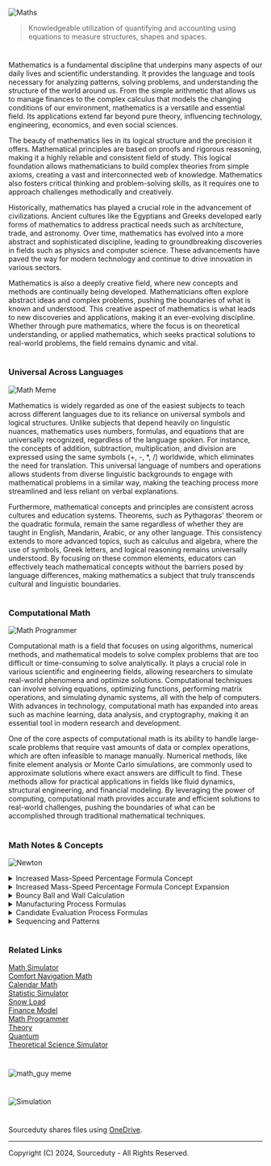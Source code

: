 ![Maths](https://github.com/user-attachments/assets/d462d848-f99c-493b-8e42-f481d3ed879b)

> Knowledgeable utilization of quantifying and accounting using equations to measure structures, shapes and spaces.

#

Mathematics is a fundamental discipline that underpins many aspects of our daily lives and scientific understanding. It provides the language and tools necessary for analyzing patterns, solving problems, and understanding the structure of the world around us. From the simple arithmetic that allows us to manage finances to the complex calculus that models the changing conditions of our environment, mathematics is a versatile and essential field. Its applications extend far beyond pure theory, influencing technology, engineering, economics, and even social sciences.

The beauty of mathematics lies in its logical structure and the precision it offers. Mathematical principles are based on proofs and rigorous reasoning, making it a highly reliable and consistent field of study. This logical foundation allows mathematicians to build complex theories from simple axioms, creating a vast and interconnected web of knowledge. Mathematics also fosters critical thinking and problem-solving skills, as it requires one to approach challenges methodically and creatively.

Historically, mathematics has played a crucial role in the advancement of civilizations. Ancient cultures like the Egyptians and Greeks developed early forms of mathematics to address practical needs such as architecture, trade, and astronomy. Over time, mathematics has evolved into a more abstract and sophisticated discipline, leading to groundbreaking discoveries in fields such as physics and computer science. These advancements have paved the way for modern technology and continue to drive innovation in various sectors.

Mathematics is also a deeply creative field, where new concepts and methods are continually being developed. Mathematicians often explore abstract ideas and complex problems, pushing the boundaries of what is known and understood. This creative aspect of mathematics is what leads to new discoveries and applications, making it an ever-evolving discipline. Whether through pure mathematics, where the focus is on theoretical understanding, or applied mathematics, which seeks practical solutions to real-world problems, the field remains dynamic and vital.

#
### Universal Across Languages

![Math Meme](https://github.com/user-attachments/assets/c1913601-2185-498f-b205-178364a9bee9)

Mathematics is widely regarded as one of the easiest subjects to teach across different languages due to its reliance on universal symbols and logical structures. Unlike subjects that depend heavily on linguistic nuances, mathematics uses numbers, formulas, and equations that are universally recognized, regardless of the language spoken. For instance, the concepts of addition, subtraction, multiplication, and division are expressed using the same symbols (+, -, *, /) worldwide, which eliminates the need for translation. This universal language of numbers and operations allows students from diverse linguistic backgrounds to engage with mathematical problems in a similar way, making the teaching process more streamlined and less reliant on verbal explanations.

Furthermore, mathematical concepts and principles are consistent across cultures and education systems. Theorems, such as Pythagoras' theorem or the quadratic formula, remain the same regardless of whether they are taught in English, Mandarin, Arabic, or any other language. This consistency extends to more advanced topics, such as calculus and algebra, where the use of symbols, Greek letters, and logical reasoning remains universally understood. By focusing on these common elements, educators can effectively teach mathematical concepts without the barriers posed by language differences, making mathematics a subject that truly transcends cultural and linguistic boundaries.

#
### Computational Math

![Math Programmer](https://github.com/user-attachments/assets/9a42fa79-d1b3-446e-bbd4-e6f1f5ea8456)

Computational math is a field that focuses on using algorithms, numerical methods, and mathematical models to solve complex problems that are too difficult or time-consuming to solve analytically. It plays a crucial role in various scientific and engineering fields, allowing researchers to simulate real-world phenomena and optimize solutions. Computational techniques can involve solving equations, optimizing functions, performing matrix operations, and simulating dynamic systems, all with the help of computers. With advances in technology, computational math has expanded into areas such as machine learning, data analysis, and cryptography, making it an essential tool in modern research and development.

One of the core aspects of computational math is its ability to handle large-scale problems that require vast amounts of data or complex operations, which are often infeasible to manage manually. Numerical methods, like finite element analysis or Monte Carlo simulations, are commonly used to approximate solutions where exact answers are difficult to find. These methods allow for practical applications in fields like fluid dynamics, structural engineering, and financial modeling. By leveraging the power of computing, computational math provides accurate and efficient solutions to real-world challenges, pushing the boundaries of what can be accomplished through traditional mathematical techniques.

#
### Math Notes & Concepts

![Newton](https://github.com/user-attachments/assets/e280ec46-c1c7-461a-b3ee-73dd0aa5168c)

<details><summary>Increased Mass-Speed Percentage Formula Concept</summary>
<br>

This concept introduces the idea of modifying the traditional force formula to account for a percentage of speed, which is represented by the term s. In the provided example, the force F is calculated using a mass of 10 kg, an acceleration of 2 m/s², and a speed percentage of 0.5% (converted to the decimal 0.005). The formula calculates the adjusted force considering this speed factor, resulting in a slightly increased force due to the speed percentage.

```
Newton's Mass-Acceleration Force Formula:

F = m * a

Mass-Acceleration Force Formula Legend:

F = force (N)
m = mass of an object (kg)
a = acceleration (m/s²)

Concept Mass-Speed Percentage Formula:

F = m * (1 + s) * a

Concept Mass-Speed Percentage Formula Legend:

F = Force considering Mass-Speed Percentage (N)
m = mass of an object (kg)
a = acceleration (m/s²)
s = speed percentage (as a decimal)

Concept Mass-Speed Percentage Example:

F = m * (1 + s) * a

m = 10 kg 
a = 2 m/s²
s = 0.005 (0.5%)

F = 10 kg * (1 + 0.005) * 2 m/s² 
F = 10 kg * 1.005 * 2 m/s² 
F = 20.1 N

Force Mass-Speed Percent = 20.1 N
```

To automate the calculation of force using the Concept Mass-Speed Percentage Formula, this a simple Python function that takes mass, acceleration, and speed percentage as inputs, and then outputs the calculated force.

```
def calculate_force(mass, acceleration, speed_percentage):
    """
    Calculate the force considering mass-speed percentage adjustment.

    Parameters:
    mass (float): The mass of the object in kilograms (kg).
    acceleration (float): The acceleration of the object in meters per second squared (m/s²).
    speed_percentage (float): The speed percentage as a decimal (e.g., 0.005 for 0.5%).

    Returns:
    float: The calculated force in newtons (N).
    """
    force = mass * (1 + speed_percentage) * acceleration
    return force

# Example usage:
mass = 10  # kg
acceleration = 2  # m/s²
speed_percentage = 0.005  # 0.5%

force = calculate_force(mass, acceleration, speed_percentage)
print(f"Force Mass-Speed Percent = {force} N")
```

<br>
</details>

<details><summary>Increased Mass-Speed Percentage Formula Concept Expansion</summary>
<br>

```
Expanded Mass-Speed Percentage Formula Concept

Newton's Mass-Acceleration Force Formula:
F = m * a

Mass-Acceleration Force Formula Legend:
F = force (N)
m = mass of an object (kg)
a = acceleration (m/s²)

Expanded Concept Mass-Speed Percentage Formula:
F = m * (1 + s) * a + D

Expanded Concept Mass-Speed Percentage Formula Legend:
F = Force considering Mass-Speed Percentage (N)
m = mass of an object (kg)
a = acceleration (m/s²)
s = speed percentage (as a decimal)
D = drag force (N), which could be proportional to velocity (v)

Drag Force Formula:
D = k * v²

Drag Force Formula Legend:
D = drag force (N)
k = drag coefficient (depends on the medium and shape of the object)
v = velocity (m/s)

Generalized Formula for Different Motions:
F = m * (1 + s) * a + k * v²

Generalized Formula Legend:
F = Total force (N)
m = mass of an object (kg)
a = acceleration (m/s²)
s = speed percentage (as a decimal)
k = drag coefficient
v = velocity (m/s)

Expanded Concept Example:

Given:
m = 10 kg 
a = 2 m/s²
s = 0.005 (0.5%)
v = 3 m/s
k = 0.1 N⋅s²/m²

Calculate drag force:
D = k * v²
D = 0.1 * (3 m/s)²
D = 0.9 N

Calculate force considering Mass-Speed Percentage and drag:
F = m * (1 + s) * a + D
F = 10 kg * (1 + 0.005) * 2 m/s² + 0.9 N
F = 10 kg * 1.005 * 2 m/s² + 0.9 N
F = 20.1 N + 0.9 N
F = 21 N

Force considering Mass-Speed Percentage and Drag = 21 N
```

This expanded formula incorporates the concept of drag force, which is the resistance an object encounters as it moves through a medium such as air or water. Drag force is typically proportional to the square of the object's velocity and is influenced by factors like the shape of the object and the properties of the medium. By introducing a drag force component, represented by the term D = k × v^2, where k is the drag coefficient and v is the velocity, the formula becomes more realistic for scenarios where an object is moving at a significant speed. This adjustment makes the model more applicable to real-world situations, where air resistance or other forms of drag can't be ignored.

The generalized formula, F = m × (1 + s) × a + k × v^2, thus considers not only the basic principles of Newtonian mechanics (mass and acceleration) but also the effects of speed as a percentage and the resistance of the medium through which the object moves. In the provided example, the overall force is calculated by first determining the drag force based on velocity and then combining it with the modified force that accounts for mass and speed percentage. This results in a total force that better reflects the actual forces acting on an object in motion, providing a more comprehensive understanding of the dynamics involved.

<br>
</details>

<details><summary>Bouncy Ball and Wall Calculation</summary>
<br>

This calculation delves into the complex dynamics of a ball bouncing off a surface, incorporating factors such as air drag, spin (Magnus effect), and the angle of approach (inbound pitch). Initially, the ball’s material properties, such as mass and density, are used to calculate its volume and radius. The ball’s cross-sectional area, which plays a crucial role in determining air drag and Magnus effect forces, is also derived. The calculation then breaks down the ball’s initial velocity into horizontal and vertical components based on the inbound pitch angle. The drag force acting on the ball is computed using the drag coefficient, air density, and the ball’s cross-sectional area. This drag force causes a reduction in the ball’s velocity before it impacts the wall, and the adjusted velocity is used in subsequent calculations.

The Magnus effect, resulting from the ball’s spin, introduces an additional force that can alter the ball’s trajectory. After considering the impact of air drag and the Magnus effect, the final speed of the ball after the bounce is calculated using the coefficient of restitution, which reflects the elasticity of the collision. The speed loss, representing the reduction in velocity due to the bounce, is then determined. The calculation further extends to analyze the kinetic energy before and after the collision, highlighting the energy loss during the event. This comprehensive analysis provides insight into how different physical factors—such as air resistance, spin, and collision elasticity—affect the behavior of a bouncing ball, making it a robust model for understanding real-world physics scenarios.

```
Given:
v_i = 10 m/s                 (initial speed before bounce)
e = 0.8                      (coefficient of restitution)
m = 0.5 kg                   (mass of the ball)
ρ_material = 1000 kg/m^3     (density of the ball's material, assuming it's made of rubber)
θ_inbound = 30°              (angle of inbound pitch relative to the horizontal)
ω = 20 rad/s                 (angular velocity or spin rate of the ball)
Cd = 0.47                    (drag coefficient, typical for a spherical object)
ρ_air = 1.225 kg/m^3         (air density at sea level)
A = πr^2                     (cross-sectional area of the ball)

Step 1: Calculate the volume and radius of the ball
- Density (ρ) is mass per unit volume, given by ρ = m / V, where V is the volume.
- The formula for volume is V = m / ρ_material.
  V = 0.5 kg / 1000 kg/m^3
  V = 0.0005 m^3        (volume of the ball)

- The volume of a sphere is given by V = (4/3)πr^3.
- Rearrange to solve for the radius (r):
  r = (3V / 4π)^(1/3)
  r ≈ 0.0482 m         (radius of the ball, approximately 4.82 cm)

Step 2: Calculate the cross-sectional area of the ball
- The cross-sectional area (A) of the ball is:
  A = πr^2
  A = π * (0.0482 m)^2
  A ≈ 0.0073 m^2       (cross-sectional area)

Step 3: Break down the initial velocity into horizontal and vertical components
- The initial velocity (v_i) can be broken down using the inbound pitch angle (θ_inbound):
  v_i_horizontal = v_i * cos(θ_inbound)
  v_i_horizontal = 10 m/s * cos(30°)
  v_i_horizontal ≈ 8.66 m/s  (horizontal component of initial speed)

  v_i_vertical = v_i * sin(θ_inbound)
  v_i_vertical = 10 m/s * sin(30°)
  v_i_vertical ≈ 5 m/s       (vertical component of initial speed)

Step 4: Calculate the force of air drag
- The drag force (F_drag) is given by the formula:
  F_drag = 0.5 * Cd * ρ_air * A * v_i^2
- Substituting the values:
  F_drag = 0.5 * 0.47 * 1.225 kg/m^3 * 0.0073 m^2 * (10 m/s)^2
  F_drag ≈ 0.2105 N          (drag force acting on the ball)

Step 5: Calculate the effect of air drag on the velocity
- Air drag will decelerate the ball as it moves towards the wall. Assuming a short duration before impact:
  a_drag = F_drag / m
  a_drag ≈ 0.2105 N / 0.5 kg
  a_drag ≈ 0.421 m/s^2     (acceleration due to drag)

- Calculate the speed reduction due to air drag over a small time interval (Δt):
  Δv_drag = a_drag * Δt
- Assuming a small time interval Δt = 1 s for simplification:
  Δv_drag ≈ 0.421 m/s^2 * 1 s
  Δv_drag ≈ 0.421 m/s      (speed reduction due to air drag)

- Adjust the initial speed considering drag:
  v_i_adjusted = v_i - Δv_drag
  v_i_adjusted ≈ 10 m/s - 0.421 m/s
  v_i_adjusted ≈ 9.579 m/s  (adjusted initial speed)

Step 6: Consider the impact of spin (Magnus effect)
- The Magnus force due to spin can alter the trajectory:
  F_magnus = S * ρ_air * A * v_i * ω
- Assuming a Magnus coefficient S = 0.2 for simplicity:
  F_magnus = 0.2 * 1.225 kg/m^3 * 0.0073 m^2 * 9.579 m/s * 20 rad/s
  F_magnus ≈ 0.3437 N     (Magnus force due to spin)

- The Magnus force adds to the vertical lift or side spin, changing the trajectory slightly. For simplicity, this example focuses on the magnitude, not direction.

Step 7: Calculate the final speed after the bounce
- The final speed (v_f) of the ball after the bounce considering drag and the Magnus effect:
  v_f = e * v_i_adjusted
- Substituting the values:
  v_f = 0.8 * 9.579 m/s
  v_f ≈ 7.663 m/s          (final speed after bounce)

Step 8: Calculate the speed loss
- Speed loss is the difference between the initial speed (adjusted for drag) and the final speed.
  speed_loss = v_i_adjusted - v_f
  speed_loss = 9.579 m/s - 7.663 m/s
  speed_loss ≈ 1.916 m/s   (speed loss after bounce)

Step 9: Analyze the energy lost during the collision
- Kinetic energy before collision (KE_initial):
  KE_initial = 0.5 * m * (v_i_adjusted)^2
  KE_initial ≈ 0.5 * 0.5 kg * (9.579 m/s)^2
  KE_initial ≈ 22.95 Joules

- Kinetic energy after collision (KE_final):
  KE_final = 0.5 * m * (v_f)^2
  KE_final ≈ 0.5 * 0.5 kg * (7.663 m/s)^2
  KE_final ≈ 14.68 Joules

- Energy loss due to the collision:
  energy_loss = KE_initial - KE_final
  energy_loss ≈ 22.95 Joules - 14.68 Joules
  energy_loss ≈ 8.27 Joules   (energy lost due to the collision)

Step 10: Summary of Results
- Initial Speed (v_i): 10 m/s
- Adjusted Initial Speed (v_i_adjusted): 9.579 m/s (considering drag)
- Final Speed (v_f): 7.663 m/s
- Speed Loss: 1.916 m/s
- Initial Kinetic Energy (KE_initial): ≈ 22.95 Joules
- Final Kinetic Energy (KE_final): ≈ 14.68 Joules
- Energy Loss: ≈ 8.27 Joules
- Drag Force (F_drag): ≈ 0.2105 N
- Magnus Force (F_magnus): ≈ 0.3437 N
- Ball Volume (V): 0.0005 m^3
- Ball Radius (r): ≈ 4.82 cm
- Material Density (ρ_material): 1000 kg/m^3
- Cross-sectional Area (A): ≈ 0.0073 m^2
- Inbound Pitch Angle (θ_inbound): 30°
- Spin Rate (ω): 20 rad/s
```

```
1. Given values:
   - Initial speed (v_i) of the ball is 10 m/s.
   - Coefficient of restitution (e) is 0.8.
   - Mass (m) of the ball is 0.5 kg.
   - Density (ρ_material) of the ball's material is assumed to be 1000 kg/m³ (rubber).
   - Inbound pitch angle (θ_inbound) is 30° relative to the horizontal.
   - Angular velocity (ω) of the ball is 20 rad/s.
   - Drag coefficient (Cd) is 0.47 (typical for a sphere).
   - Air density (ρ_air) is 1.225 kg/m³ at sea level.

2. Step 1: Calculation of the ball’s volume and radius based on its mass and material density.
   - Volume (V) is calculated using the formula V = m / ρ_material.
   - The radius (r) is then calculated from the volume using the formula for the volume of a sphere: V = (4/3)πr^3.

3. Step 2: Calculation of the ball’s cross-sectional area, which is important for drag and Magnus effect calculations.
   - The cross-sectional area (A) is calculated using A = πr^2.

4. Step 3: Decomposition of the initial velocity into horizontal and vertical components using the inbound pitch angle.
   - Horizontal component: v_i_horizontal = v_i * cos(θ_inbound)
   - Vertical component: v_i_vertical = v_i * sin(θ_inbound)

5. Step 4: Calculation of the drag force acting on the ball, considering the ball’s cross-sectional area and drag coefficient.
   - Drag force (F_drag) is calculated using F_drag = 0.5 * Cd * ρ_air * A * v_i^2.

6. Step 5: Calculation of the deceleration due to air drag and adjustment of the initial speed before impact.
   - Acceleration due to drag (a_drag) is calculated using a_drag = F_drag / m.
   - Speed reduction due to air drag (Δv_drag) is calculated as Δv_drag = a_drag * Δt.
   - The adjusted initial speed (v_i_adjusted) is calculated as v_i_adjusted = v_i - Δv_drag.

7. Step 6: Consideration of the Magnus effect, which is the force due to the ball's spin, potentially affecting its trajectory.
   - Magnus force (F_magnus) is calculated using F_magnus = S * ρ_air * A * v_i * ω.

8. Step 7: Calculation of the final speed after the bounce, taking into account the adjusted initial speed due to drag.
   - Final speed (v_f) is calculated using v_f = e * v_i_adjusted.

9. Step 8: Calculation of the speed loss after the bounce.
   - Speed loss is calculated as speed_loss = v_i_adjusted - v_f.

10. Step 9: Detailed energy analysis, including the calculation of kinetic energy before and after the collision, and the energy loss due to the collision.
   - Kinetic energy before collision (KE_initial) is calculated using KE_initial = 0.5 * m * (v_i_adjusted)^2.
   - Kinetic energy after collision (KE_final) is calculated using KE_final = 0.5 * m * (v_f)^2.
   - Energy loss (energy_loss) is calculated as energy_loss = KE_initial - KE_final.

11. Step 10: Summary of all calculated results, including factors like air drag, Magnus effect, and inbound pitch, to provide a comprehensive overview of the physics involved in the bouncing ball scenario.
   - The final results include initial speed, adjusted initial speed, final speed, speed loss, kinetic energies, energy loss, drag force, Magnus force, ball volume, radius, material density, cross-sectional area, inbound pitch angle, and spin rate.
```

<br>
</details>

<details><summary>Manufacturing Process Formulas</summary>
<br>

```
1. Task Duration Adjustment Formula

   Adjust the duration of each task based on worker efficiency.

   Formula:

   Adjusted Duration = Base Duration / Worker Efficiency

   Example:

   If the base duration of a task is 5 hours and the worker's efficiency is 1.2,
   Adjusted Duration = 5 hours / 1.2 = 4.17 hours

2. Earliest Start Time (EST) and Earliest Finish Time (EFT)

   Calculate the earliest start and finish times for each task in the DAG.

   Formula:

   EST(task) = max(EFT(predecessor tasks))
   EFT(task) = EST(task) + Adjusted Duration

   Example:

   - If Task A has EFT of 4 hours, and Task B depends on Task A:
   EST(Task B) = EFT(Task A) = 4 hours
   - If Task B takes 3 hours to complete,
   EFT(Task B) = 4 hours + 3 hours = 7 hours

3. Latest Start Time (LST) and Latest Finish Time (LFT)

   Calculate the latest times a task can start and finish without delaying the overall process.

   Formula:

   LFT(task) = min(LST(successor tasks))
   LST(task) = LFT(task) - Adjusted Duration

   Example:

   - If Task D must finish by hour 20 to not delay subsequent tasks, and it takes 5 hours to complete:
   LFT(Task D) = 20 hours
   LST(Task D) = 20 hours - 5 hours = 15 hours

4. Slack Time Calculation

   Determine the flexibility in scheduling a task without affecting the overall process duration.

   Formula:
   Slack Time = LST(task) - EST(task)
              = LFT(task) - EFT(task)

   Example:

   - If a task has an EST of 7 hours, EFT of 9 hours, LST of 10 hours, and LFT of 12 hours:
   Slack Time = 10 hours - 7 hours = 3 hours
   or
   Slack Time = 12 hours - 9 hours = 3 hours

5. Critical Path Determination

   Identify the sequence of tasks that determines the minimum project duration.

   Steps:

   1. Perform topological sorting on the DAG.
   2. Calculate EST, EFT for each task.
   3. Identify tasks with zero slack time (these are on the critical path).

   Example:

   - If tasks A, B, C, and D form a chain with no slack:
   Critical Path: A → B → C → D

6. Total Process Duration

   Calculate the total duration of the manufacturing process based on the critical path.

   Formula:

   Total Duration = EFT(last task on critical path)

   Example:

   - If the last task on the critical path has an EFT of 45 hours,
   Total Process Duration = 45 hours

7. Error Handling and Rescheduling

   Adjust the process in case of errors like mechanical failures, worker errors, or supply issues.

   Steps:

   - For mechanical failures: Halt the process, fix the issue, and recalculate task durations.
   - For worker errors: Retry the task or assign a different worker.
   - For supply issues: Introduce delay and reschedule dependent tasks.

   Example:

   - If a mechanical failure occurs during Task X, and it takes 2 hours to fix:
   New EFT(Task X) = Previous EFT(Task X) + 2 hours

8. Resource and Worker Optimization

   Balance the workload among workers and tools to minimize idle time and fatigue.

   Steps:

   - Reallocate tasks to underutilized workers.
   - Schedule breaks for workers to manage fatigue.
   - Optimize tool usage to avoid conflicts and delays.

   Example:

   - If Worker A is highly fatigued, reassign their next task to Worker B, who is less fatigued, to keep the process on schedule.
```

<br>
</details>

<details><summary>Candidate Evaluation Process Formulas</summary>
<br>

```
1. Task Duration Calculation

   Calculate the time taken for each task (processing and reviewing candidates).

   Formula:
   Task Duration = Base Duration * Number of Candidates

   Example:
   If processing one candidate takes 2 hours and there are 10 candidates,
   Total Duration for Processing = 2 hours * 10 = 20 hours


2. Sequential Task Processing

   Each candidate is processed and reviewed one after the other.

   Formula:
   Total Time = Sum of (Process Candidate n Duration + Review Candidate n Duration) for all candidates

   Example:
   If processing each candidate takes 2 hours and reviewing takes 1 hour, with 10 candidates:
   Total Time = (2 + 1) * 10 = 30 hours


3. Candidate Comparison

   After all candidates are processed and reviewed, compare them based on evaluation criteria.

   Formula:
   Rank(Candidates) = Evaluate(Candidate Score) for all candidates

   Example:
   If Candidate Scores are [85, 90, 75, 80, 95], Rank them as [3rd, 2nd, 5th, 4th, 1st].


4. Final Decision Selection

   Select the top candidate based on the highest evaluation score or ranking.

   Formula:
   Final Decision = max(Candidate Score) or Candidate Rank 1

   Example:
   If the candidate scores are [85, 90, 75, 80, 95], the final decision is to select the candidate with score 95.


5. Notification and Process Completion

   Notify the selected candidate and end the process.

   Steps:
   - Identify the selected candidate.
   - Send notification to the selected candidate.
   - Mark the process as complete.

   Example:
   If Candidate 5 is selected, notify Candidate 5 and complete the process.


6. Total Process Duration

   Calculate the overall duration for the entire process from start to finish.

   Formula:
   Total Process Duration = Time for Identifying + Evaluating + Processing + Reviewing + Comparing + Final Decision + Notification

   Example:
   If identifying candidates takes 5 hours, evaluating takes 3 hours, processing and reviewing each candidate takes 30 hours total, and comparing plus final decision takes 2 hours:
   Total Process Duration = 5 + 3 + 30 + 2 = 40 hours
```

<br>
</details>

<details><summary>Sequencing and Patterns</summary>
<br>

```
Sequencing and patterns are fundamental concepts in mathematics and the natural world. A sequence is an ordered list of numbers or objects that follow a particular rule or pattern. Each term in a sequence holds a specific position, and understanding the rule behind it allows us to predict future terms or find relationships between different elements. Sequences can be arithmetic, geometric, or more complex types, like Fibonacci or harmonic sequences. In an arithmetic sequence, the difference between consecutive terms remains constant, while in a geometric sequence, each term is multiplied by a constant factor. These structured progressions are vital in mathematical analysis, programming algorithms, and even real-world applications like finance, where exponential growth models often emerge from geometric patterns.

Patterns, more broadly, refer to regular, repeating structures or arrangements that can be observed in both mathematical contexts and everyday life. Recognizing and understanding patterns is essential for predicting future events, solving problems, and finding connections across seemingly unrelated fields. For instance, the Fibonacci sequence appears not only in mathematics but also in nature, seen in the arrangement of leaves, flower petals, and even the spirals of galaxies. In data science, identifying patterns within datasets helps uncover trends, make forecasts, or detect anomalies. Whether in abstract mathematical theories or practical scenarios, sequencing and patterns provide the foundation for understanding and interpreting the complex systems around us.
```

Sequence Type     | Formula                            | Example
------------------|------------------------------------|------------------------
Arithmetic        | a_n = a_1 + (n - 1) × d            | 3, 7, 11, 15, 19, ...
Geometric         | a_n = a_1 × r^(n - 1)              | 2, 6, 18, 54, ...
Fibonacci         | F_n = F_(n - 1) + F_(n - 2)        | 0, 1, 1, 2, 3, 5, ...
Harmonic          | a_n = 1 / n                        | 1, 1/2, 1/3, 1/4, ...
Quadratic         | a_n = an^2 + bn + c                | 2, 6, 12, 20, 30, ...
Triangular        | T_n = n(n + 1) / 2                 | 1, 3, 6, 10, 15, ...
Cubic             | a_n = an^3 + bn^2 + cn + d         | 1, 8, 27, 64, 125, ...

<br>
</details>

#
### Related Links

[Math Simulator](https://github.com/sourceduty/Math_Simulator)
<br>
[Comfort Navigation Math](https://github.com/sourceduty/Comfort-Navigation_Math)
<br>
[Calendar Math](https://github.com/sourceduty/Calendar_Math)
<br>
[Statistic Simulator](https://chatgpt.com/g/g-BuaPnD6NF-statistic-simulator)
<br>
[Snow Load](https://github.com/sourceduty/Snow_Load)
<br>
[Finance Model](https://github.com/sourceduty/Finance_Model)
<br>
[Math Programmer](https://github.com/sourceduty/Math_Programmer)
<br>
[Theory](https://github.com/sourceduty/Theory)
<br>
[Quantum](https://github.com/sourceduty/Quantum)
<br>
[Theoretical Science Simulator](https://github.com/sourceduty/Theoretical_Science_Simulator)

#

![math_guy meme](https://github.com/user-attachments/assets/fd881d17-8d60-4f57-8b95-3e1a3fb8ddc4)

#

![Simulation](https://github.com/user-attachments/assets/b715a298-69f5-4e74-b56e-28eefa2c510a)

#

Sourceduty shares files using <a href="https://1drv.ms/u/s!AumZxqj6wFkfhxSi1JbL7tJmhDCR?e=Rp0Jnr">OneDrive</a>.

***
Copyright (C) 2024, Sourceduty - All Rights Reserved.
